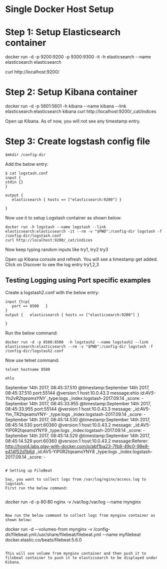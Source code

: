 
# Single Docker Host Setup



# Step 1: Setup Elasticsearch container

docker run -d -p 9200:9200 -p 9300:9300 -it -h elasticsearch --name elasticsearch elasticsearch

curl http://localhost:9200/

# Step 2: Setup Kibana container

docker run -d  -p 5601:5601 -h kibana --name kibana --link elasticsearch:elasticsearch kibana
curl http://localhost:9200/_cat/indices

Open up Kibana. As of now, you will not see any timestamp entry.

# Step 3: Create logstash config file 


```
$mkdir /config-dir
```
Add the below entry:

```
$ cat logstash.conf
input {
stdin {}
}

output {
   elasticsearch { hosts => ["elasticsearch:9200"] }

}
```

Now use it to setup Logstash container as shown below:

```
docker run -h logstash --name logstash --link elasticsearch:elasticsearch -it --rm -v "$PWD":/config-dir logstash -f /config-dir/logstash.conf
curl http://localhost:9200/_cat/indices
```

Now keep typing random inputs like try1, try2 try3

Open up Kibana console and refresh. You will see a timestamp get added. Click on Discover to see the log entry try1,2,3

## Testing Logging using Port specific examples


Create a logstash2.conf with the below entry:

```
input {tcp{
   port => 8500   }
}
output {   elasticsearch { hosts => ["elasticsearch:9200"] }

}
```

Run the below command:

```
docker run -d -p 8500:8500  -h logstash2 --name logstash2 --link elasticsearch:elasticsearch --rm -v "$PWD":/config-dir logstash -f /config-dir/logstash2.conf
```

Now use telnet command:

```
telnet hostname 8500

ehlo

```
September 14th 2017, 08:45:37.510	@timestamp:September 14th 2017, 08:45:37.510 port:55144 @version:1 host:10.0.43.3 message:ehlo _id:AV5-Yn2vR2tqeamsYNY_ _type:logs _index:logstash-2017.09.14 _score: -
	September 14th 2017, 08:45:33.955	@timestamp:September 14th 2017, 08:45:33.955 port:55144 @version:1 host:10.0.43.3 message: _id:AV5-Ym_TR2tqeamsYNY- _type:logs _index:logstash-2017.09.14 _score: -
	September 14th 2017, 08:45:14.530	@timestamp:September 14th 2017, 08:45:14.530 port:60360 @version:1 host:10.0.43.2 message: _id:AV5-YiP0R2tqeamsYNY9 _type:logs _index:logstash-2017.09.14 _score: -
	September 14th 2017, 08:45:14.529	@timestamp:September 14th 2017, 08:45:14.529 port:60360 @version:1 host:10.0.43.2 message:Referer: http://host4.labs.play-with-docker.com/p/abf1ba23-7fb8-49c0-98e8-e414f52d1b6d _id:AV5-YiP0R2tqeamsYNY8 _type:logs _index:logstash-2017.09.14 _score: -
   ```

# Setting up FileBeat

Say, you want to collect logs from /var/log/nginx/access.log to logstash.
First run the below command:


```
docker run -d -p 80:80 nginx -v /var/log:/var/log --name mynginx
```

Now run the below command to collect logs from mynginx container as shown below:

```
docker run -d --volumes-from mynginx -v /config-dir/filebeat.yml:/usr/share/filebeat/filebeat.yml --name myfilebeat docker.elastic.co/beats/filebeat:5.6.0

```

This will use volume from mynginx container and then push it to filebeat container to push it to elasticsearch to be displayed under Kibana.


